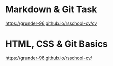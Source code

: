 # Markdown & Git Task
https://grunder-96.github.io/rsschool-cv/cv

# HTML, CSS & Git Basics
https://grunder-96.github.io/rsschool-cv/
